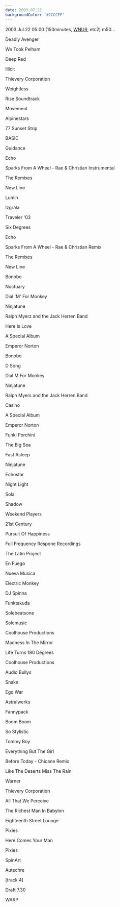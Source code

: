 ```yaml
---
date: 2003.07.22
backgroundColor: '#CCCCFF'
---
```


2003.Jul.22 05:00 (150minutes, [WNUR](http://www.wnur.org/), etc2) m50...

Deadly Avenger

We Took Pelham

Deep Red

Illicit

Thievery Corporation

Weightless

Rise Soundtrack

Movement

Alpinestars

77 Sunset Strip

BASIC

Guidance

Echo

Sparks From A Wheel - Rae & Christian Instrumental

The Remixes

New Line

Lumin

Izgrala

Traveler '03

Six Degrees

Echo

Sparks From A Wheel - Rae & Christian Remix

The Remixes

New Line

Bonobo

Noctuary

Dial 'M' For Monkey

Ninjatune

Ralph Myerz and the Jack Herren Band

Here Is Love

A Special Album

Emperor Norton

Bonobo

D Song

Dial M For Monkey

Ninjatune

Ralph Myers and the Jack Herren Band

Casino

A Special Album

Emperor Norton

Funki Porchini

The Big Sea

Fast Asleep

Ninjatune

Echostar

Night Light

Sola

Shadow

Weekend Players

21st Century

Pursuit Of Happiness

Full Frequency Respone Recordings

The Latin Project

En Fuego

Nueva Musica

Electric Monkey

DJ Spinna

Funktakuda

Solebeatsone

Solemusic

Coolhouse Productions

Madness In The Mirror

Life Turns 180 Degrees

Coolhouse Productions

Audio Bullys

Snake

Ego War

Astralwerks

Fannypack

Boom Boom

So Stylistic

Tommy Boy

Everything But The Girl

Before Today - Chicane Remix

Like The Deserts Miss The Rain

Warner

Thievery Corporation

All That We Perceive

The Richest Man In Babylon

Eighteenth Street Lounge

Pixies

Here Comes Your Man

Pixies

SpinArt

Autechre

\[track 4\]

Draft 7.30

WARP